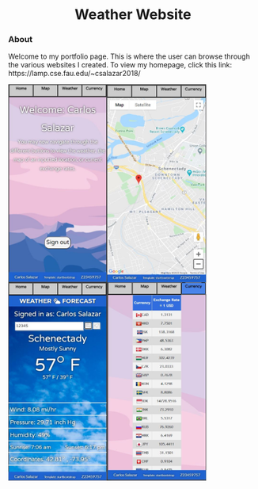 <h1 align="center">Weather Website</h1>

<h3 align="left">About</h3>
<p>Welcome to my portfolio page. This is where the user can browse through the various websites I created. To view my homepage, click this link: https://lamp.cse.fau.edu/~csalazar2018/</p>

<img src="https://github.com/Commando20/Web-Development/blob/weather-website/screenshots/SignIn.JPG" width="200" height="400" align="left"/>
<img src="https://github.com/Commando20/Web-Development/blob/weather-website/screenshots/SignInMap.JPG" width="200" height="400" align="left"/>
<img src="https://github.com/Commando20/Web-Development/blob/weather-website/screenshots/SignInWeather.JPG" width="200" height="400" align="left"/>
<img src="https://github.com/Commando20/Web-Development/blob/weather-website/screenshots/SignInExchangeRates.JPG" width="200" height="400" align="left"/>
